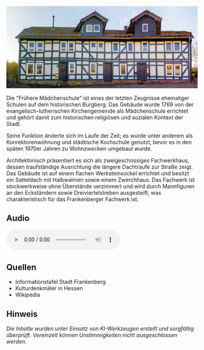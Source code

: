 ![Frühere Mädchenschule](./images/frankenberg/p07.jpg#pano)

Die "Frühere Mädchenschule" ist eines der letzten Zeugnisse ehemaliger Schulen auf dem historischen Burgberg. Das Gebäude wurde 1769 von der evangelisch-lutherischen Kirchengemeinde als Mädchenschule errichtet und gehört damit zum historischen religiösen und sozialen Kontext der Stadt.

Seine Funktion änderte sich im Laufe der Zeit; es wurde unter anderem als Konrektorenwohnung und städtische Kochschule genutzt, bevor es in den späten 1970er Jahren zu Wohnzwecken umgebaut wurde.

Architektonisch präsentiert es sich als zweigeschossiges Fachwerkhaus, dessen traufständige Ausrichtung die längere Dachtraufe zur Straße zeigt. Das Gebäude ist auf einem flachen Werksteinsockel errichtet und besitzt ein Satteldach mit Halbwalmen sowie einem Zwerchhaus. Das Fachwerk ist stockwerkweise ohne Überstände verzimmert und wird durch Mannfiguren an den Eckständern sowie Dreiviertelstreben ausgesteift, was charakteristisch für das Frankenberger Fachwerk ist.

## Audio

<audio controls class="full-width-audio">
  <source src="locales/frankenberg/de/p7.mp3" type="audio/mpeg">
  Dein Browser unterstützt kein Audioelement.
</audio>

## Quellen

- Informationstafel Stadt Frankenberg
- Kulturdenkmäler in Hessen
- Wikipedia

## Hinweis

_Die Inhalte wurden unter Einsatz von KI-Werkzeugen erstellt und sorgfältig überprüft. Vereinzelt können Unstimmigkeiten nicht ausgeschlossen werden._